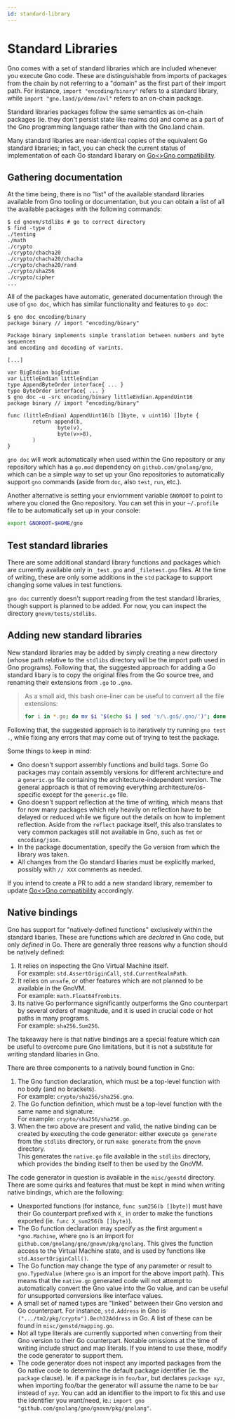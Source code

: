 ```yaml
---
id: standard-library
---
```


# Standard Libraries

Gno comes with a set of standard libraries which are included whenever you
execute Gno code. These are distinguishable from imports of packages from the
chain by not referring to a "domain" as the first part of their import path. For
instance, `import "encoding/binary"` refers to a standard library, while
`import "gno.land/p/demo/avl"` refers to an on-chain package.

Standard libraries packages follow the same semantics as on-chain packages (ie.
they don't persist state like realms do) and come as a part of the Gno
programming language rather than with the Gno.land chain.

Many standard libaries are near-identical copies of the equivalent Go standard
libraries; in fact, you can check the current status of implementation of each
Go standard libarary on [Go\<\>Gno compatibility](go-gno-compatibility.md).

## Gathering documentation

At the time being, there is no "list" of the available standard libraries
available from Gno tooling or documentation, but you can obtain a list of all
the available packages with the following commands:

```console
$ cd gnovm/stdlibs # go to correct directory
$ find -type d
./testing
./math
./crypto
./crypto/chacha20
./crypto/chacha20/chacha
./crypto/chacha20/rand
./crypto/sha256
./crypto/cipher
...
```

All of the packages have automatic, generated documentation through the use of
`gno doc`, which has similar functionality and features to `go doc`:

```console
$ gno doc encoding/binary
package binary // import "encoding/binary"

Package binary implements simple translation between numbers and byte sequences
and encoding and decoding of varints.

[...]

var BigEndian bigEndian
var LittleEndian littleEndian
type AppendByteOrder interface{ ... }
type ByteOrder interface{ ... }
$ gno doc -u -src encoding/binary littleEndian.AppendUint16
package binary // import "encoding/binary"

func (littleEndian) AppendUint16(b []byte, v uint16) []byte {
        return append(b,
                byte(v),
                byte(v>>8),
        )
}
```

`gno doc` will work automatically when used within the Gno repository or any
repository which has a `go.mod` dependency on `github.com/gnolang/gno`, which
can be a simple way to set up your Gno repositories to automatically support
`gno` commands (aside from `doc`, also `test`, `run`, etc.).

Another alternative is setting your enviornment variable `GNOROOT` to point to
where you cloned the Gno repository. You can set this in your `~/.profile` file
to be automatically set up in your console:

```sh
export GNOROOT=$HOME/gno
```

## Test standard libraries

There are some additional standard library functions and packages which are
currently available only in `_test.gno` and `_filetest.gno` files. At the time
of writing, these are only some additions in the `std` package to support
changing some values in test functions.

`gno doc` currently doesn't support reading from the test standard libraries,
though support is planned to be added. For now, you can inspect the directory
`gnovm/tests/stdlibs`.

## Adding new standard libraries

New standard libraries may be added by simply creating a new directory (whose
path relative to the `stdlibs` directory will be the import path used in Gno
programs). Following that, the suggested approach for adding a Go standard
libary is to copy the original files from the Go source tree, and renaming their
extensions from `.go` to `.gno`.

> As a small aid, this bash one-liner can be useful to convert all the file
> extensions:
>
> ```sh
> for i in *.go; do mv $i "$(echo $i | sed 's/\.go$/.gno/')"; done
> ```

Following that, the suggested approach is to iteratively try running `gno test .`,
while fixing any errors that may come out of trying to test the package.

Some things to keep in mind:

- Gno doesn't support assembly functions and build tags. Some Go packages may
  contain assembly versions for different architecture and a `generic.go` file
  containing the architecture-independent version. The general approach is that
  of removing everything architecture/os-specific except for the `generic.go` file.
- Gno doesn't support reflection at the time of writing, which means that for
  now many packages which rely heavily on reflection have to be delayed or
  reduced while we figure out the details on how to implement reflection.
  Aside from the `reflect` package itself, this also translates to very common
  packages still not available in Gno, such as `fmt` or `encoding/json`.
- In the package documentation, specify the Go version from which the library
  was taken.
- All changes from the Go standard libaries must be explicitly marked, possibly
  with `// XXX` comments as needed.

If you intend to create a PR to add a new standard library, remember to update
[Go\<\>Gno compatibility](go-gno-compatibility.md) accordingly.

## Native bindings

Gno has support for "natively-defined functions" exclusively within the standard
libaries. These are functions which are _declared_ in Gno code, but only _defined_
in Go. There are generally three reasons why a function should be natively
defined:

1. It relies on inspecting the Gno Virtual Machine itself.\
   For example: `std.AssertOriginCall`, `std.CurrentRealmPath`.
2. It relies on `unsafe`, or other features which are not planned to be
   available in the GnoVM.\
   For example: `math.Float64frombits`.
3. Its native Go performance significantly outperforms the Gno counterpart by
   several orders of magnitude, and it is used in crucial code or hot paths in
   many programs.\
   For example: `sha256.Sum256`.

The takeaway here is that native bindings are a special feature which can be
useful to overcome pure Gno limitations, but it is not a substitute for writing
standard libaries in Gno.

There are three components to a natively bound function in Gno:

1. The Gno function declaration, which must be a top-level function with no body
   (and no brackets).\
   For example: `crypto/sha256/sha256.gno`.
2. The Go function definition, which must be a top-level function with the same
   name and signature.\
   For example: `crypto/sha256/sha256.go`.
3. When the two above are present and valid, the native binding can be created
   by executing the code generator: either execute `go generate` from the
   `stdlibs` directory, or run `make generate` from the `gnovm` directory.\
   This generates the `native.go` file available in the `stdlibs` directory,
   which provides the binding itself to then be used by the GnoVM.

The code generator in question is available in the `misc/genstd` directory.
There are some quirks and features that must be kept in mind when writing native
bindings, which are the following:

- Unexported functions (for instance, `func sum256(b []byte)`) must have their
  Go counterpart prefixed with `X_` in order to make the functions exported (ie.
  `func X_sum256(b []byte)`).
- The Go function declaration may specify as the first argument
  `m *gno.Machine`, where `gno` is an import for
  `github.com/gnolang/gno/gnovm/pkg/gnolang`. This gives the function access to
  the Virtual Machine state, and is used by functions like `std.AssertOriginCall()`.
- The Go function may change the type of any parameter or result to
  `gno.TypedValue` (where `gno` is an import for the above import path). This
  means that the `native.go` generated code will not attempt to automatically
  convert the Gno value into the Go value, and can be useful for unsupported
  conversions like interface values.
- A small set of named types are "linked" between their Gno version and Go
  counterpart. For instance, `std.Address` in Gno is
  `(".../tm2/pkg/crypto").Bech32Address` in Go. A list of these can be found in
  `misc/genstd/mapping.go`.
- Not all type literals are currently supported when converting from their Gno
  version to their Go counterpart. Notable omissions at the time of writing
  include struct and map literals. If you intend to use these, modify the code
  generator to support them.
- The code generator does not inspect any imported packages from the Go native code
  to determine the default package identifier (ie. the `package` clause).
  Ie. if a package is in `foo/bar`, but declares `package xyz`, when importing
  foo/bar the generator will assume the name to be `bar` instead of `xyz`.
  You can add an identifier to the import to fix this and use the identifier
  you want/need, ie.: `import gno "github.com/gnolang/gno/gnovm/pkg/gnolang"`.

